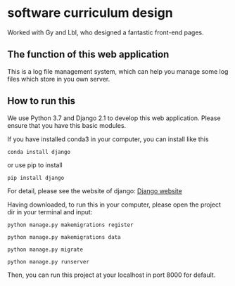 # software curriculum design
Worked with Gy and Lbl, who designed a fantastic front-end pages.
## The function of this web application
This is a log file management system, which can help you manage some log files which store in you own server.
## How to run this
We use Python 3.7 and Django 2.1 to develop this web application. Please ensure that you have this basic modules.

If you have installed conda3 in your computer, you can install like this 

`conda install django`

or use pip to install 

`pip install django`

For detail, please see the website of django: <a href="https://www.djangoproject.com"> Django website </a>

Having downloaded, to run this in your computer, please open the project dir in your terminal and input:

`python manage.py makemigrations register`

`python manage.py makemigrations data`

`python manage.py migrate`

`python manage.py runserver`

Then, you can run this project at your localhost in port 8000 for default.

